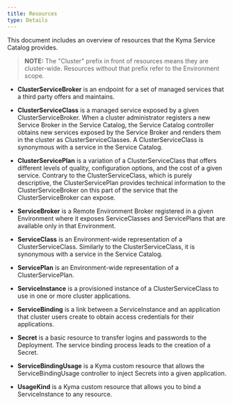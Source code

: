 ```yaml
---
title: Resources
type: Details
---
```


This document includes an overview of resources that the Kyma Service Catalog provides.

>**NOTE:** The "Cluster" prefix in front of resources means they are cluster-wide. Resources without that prefix refer to the Environment scope.   

* **ClusterServiceBroker** is an endpoint for a set of managed services that a third party offers and maintains.

* **ClusterServiceClass** is a managed service exposed by a given ClusterServiceBroker. When a cluster administrator registers a new Service Broker in the Service Catalog, the Service Catalog controller obtains new services exposed by the Service Broker and renders them in the cluster as ClusterServiceClasses. A ClusterServiceClass is synonymous with a service in the Service Catalog.

* **ClusterServicePlan** is a variation of a ClusterServiceClass that offers different levels of quality, configuration options, and the cost of a given service. Contrary to the ClusterServiceClass, which is purely descriptive, the ClusterServicePlan provides technical information to the ClusterServiceBroker on this part of the service that the ClusterServiceBroker can expose.

* **ServiceBroker** is a Remote Environment Broker registered in a given Environment where it exposes ServiceClasses and ServicePlans that are available only in that Environment.

* **ServiceClass**  is an Environment-wide representation of a ClusterServiceClass. Similarly to the ClusterServiceClass, it is synonymous with a service in the Service Catalog.

* **ServicePlan** is an Environment-wide representation of a ClusterServicePlan.

* **ServiceInstance** is a provisioned instance of a ClusterServiceClass to use in one or more cluster applications.

* **ServiceBinding** is a link between a ServiceInstance and an application that cluster users create to obtain access credentials for their applications.

* **Secret** is a basic resource to transfer logins and passwords to the Deployment. The service binding process leads to the creation of a Secret.

* **ServiceBindingUsage** is a Kyma custom resource that allows the ServiceBindingUsage controller to inject Secrets into a given application.

* **UsageKind** is a Kyma custom resource that allows you to bind a ServiceInstance to any resource.
